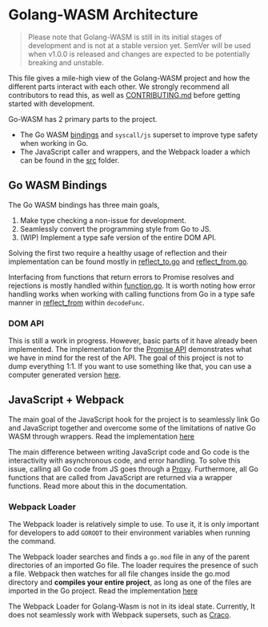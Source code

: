 # Golang-WASM Architecture

> Please note that Golang-WASM is still in its initial stages of development and is not at a stable version yet. SemVer will be used when v1.0.0 is released and changes are expected to be potentially breaking and unstable.

This file gives a mile-high view of the Golang-WASM project and how the different parts interact with each other. We strongly recommend all contributors to read this, as well as [CONTRIBUTING.md](./CONTRIBUTING.md) before getting started with development. 

Go-WASM has 2 primary parts to the project.

* The Go WASM [bindings](./wasm) and `syscall/js` superset to improve type safety when working in Go. 
* The JavaScript caller and wrappers, and the Webpack loader a which can be found in the [src](./src) folder.

## Go WASM Bindings

The Go WASM bindings has three main goals,
1. Make type checking a non-issue for development.
2. Seamlessly convert the programming style from Go to JS.
3. (WIP) Implement a type safe version of the entire DOM API.

Solving the first two require a healthy usage of reflection and their implementation can be found mostly in [reflect_to.go](./wasm/reflect_to.go) and [reflect_from.go](./wasm/reflect_from.go). 

Interfacing from functions that return errors to Promise resolves and rejections is mostly handled within [function.go](./wasm/function.go). It is worth noting how error handling works when working with calling functions from Go in a type safe manner in [reflect_from](./wasm/reflect_from.go) within `decodeFunc`.

### DOM API

This is still a work in progress. However, basic parts of it have already been implemented. The implementation for the [Promise API](./wasm/promise.go) demonstrates what we have in mind for the rest of the API. The goal of this project is not to dump everything 1:1. If you want to use something like that, you can use a computer generated version [here](https://github.com/brettlangdon/go-dom).



## JavaScript + Webpack

The main goal of the JavaScript hook for the project is to seamlessly link Go and JavaScript together and overcome some of the limitations of native Go WASM through wrappers. Read the implementation [here](./src/bridge.js)

The main difference between writing JavaScript code and Go code is the interactivity with asynchronous code, and error handling. To solve this issue, calling all Go code from JS goes through a [Proxy](https://developer.mozilla.org/en-US/docs/Web/JavaScript/Reference/Global_Objects/Proxy). Furthermore, all Go functions that are called from JavaScript are returned via a wrapper functions. Read more about this in the documentation.

### Webpack Loader

The Webpack loader is relatively simple to use. To use it, it is only important for developers to add `GOROOT` to their environment variables when running the command.

The Webpack loader searches and finds a `go.mod` file in any of the parent directories of an imported Go file. The loader requires the presence of such a file. Webpack then watches for all file changes inside the go.mod directory and **compiles your entire project**, as long as one of the files are imported in the Go project.  Read the implementation [here](./src/index.js)

The Webpack Loader for Golang-Wasm is not in its ideal state. Currently, It does not seamlessly work with Webpack supersets, such as [Craco](https://github.com/gsoft-inc/craco/issues/268). 